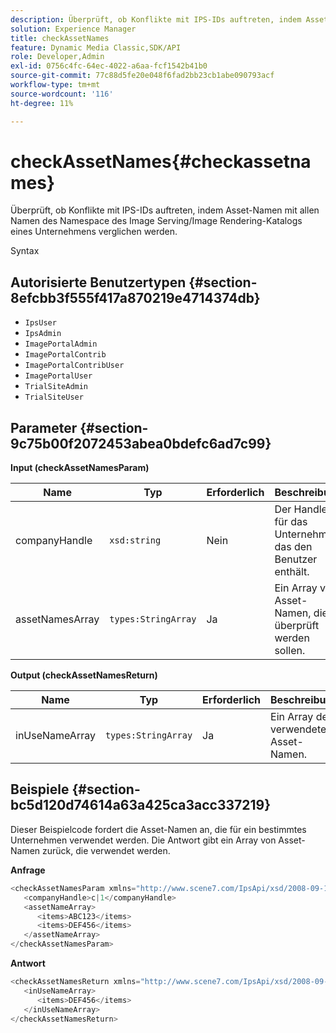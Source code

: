 ```yaml
---
description: Überprüft, ob Konflikte mit IPS-IDs auftreten, indem Asset-Namen mit allen Namen des Namespace des Image Serving/Image Rendering-Katalogs eines Unternehmens verglichen werden.
solution: Experience Manager
title: checkAssetNames
feature: Dynamic Media Classic,SDK/API
role: Developer,Admin
exl-id: 0756c4fc-64ec-4022-a6aa-fcf1542b41b0
source-git-commit: 77c88d5fe20e048f6fad2bb23cb1abe090793acf
workflow-type: tm+mt
source-wordcount: '116'
ht-degree: 11%

---
```


# checkAssetNames{#checkassetnames}

Überprüft, ob Konflikte mit IPS-IDs auftreten, indem Asset-Namen mit allen Namen des Namespace des Image Serving/Image Rendering-Katalogs eines Unternehmens verglichen werden.

Syntax

## Autorisierte Benutzertypen {#section-8efcbb3f555f417a870219e4714374db}

* `IpsUser`
* `IpsAdmin`
* `ImagePortalAdmin`
* `ImagePortalContrib`
* `ImagePortalContribUser`
* `ImagePortalUser`
* `TrialSiteAdmin`
* `TrialSiteUser`

## Parameter {#section-9c75b00f2072453abea0bdefc6ad7c99}

**Input (checkAssetNamesParam)**

| Name | Typ | Erforderlich | Beschreibung |
|---|---|---|---|
| companyHandle | `xsd:string` | Nein | Der Handle für das Unternehmen, das den Benutzer enthält. |
| assetNamesArray | `types:StringArray` | Ja | Ein Array von Asset-Namen, die überprüft werden sollen. |

**Output (checkAssetNamesReturn)**

| Name | Typ | Erforderlich | Beschreibung |
|---|---|---|---|
| inUseNameArray | `types:StringArray` | Ja | Ein Array der verwendeten Asset-Namen. |

## Beispiele {#section-bc5d120d74614a63a425ca3acc337219}

Dieser Beispielcode fordert die Asset-Namen an, die für ein bestimmtes Unternehmen verwendet werden. Die Antwort gibt ein Array von Asset-Namen zurück, die verwendet werden.

**Anfrage**

```java
<checkAssetNamesParam xmlns="http://www.scene7.com/IpsApi/xsd/2008-09-10">
   <companyHandle>c|1</companyHandle>
   <assetNameArray>
      <items>ABC123</items>
      <items>DEF456</items>
   </assetNameArray>
</checkAssetNamesParam>
```

**Antwort**

```java
<checkAssetNamesReturn xmlns="http://www.scene7.com/IpsApi/xsd/2008-09-10">
   <inUseNameArray>
      <items>DEF456</items>
   </inUseNameArray>
</checkAssetNamesReturn>
```
